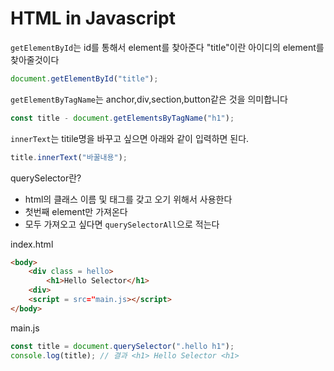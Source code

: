 # HTML in Javascript
`getElementById`는 id를 통해서 element를 찾아준다
"title"이란 아이디의 element를 찾아줄것이다
```js
document.getElementById("title");
```
`getElementByTagName`는 anchor,div,section,button같은 것을 의미합니다
```js
const title - document.getElementsByTagName("h1");
```
`innerText`는 titile명을 바꾸고 싶으면 아래와 같이 입력하면 된다.
```js
title.innerText("바꿀내용");
```
querySelector란?
+ html의 클래스 이름 및 태그를 갖고 오기 위해서 사용한다
+ 첫번째 element만 가져온다
+ 모두 가져오고 싶다면 `querySelectorAll`으로 적는다

index.html
```html
<body>
    <div class = hello>
        <h1>Hello Selector</h1>
    <div>
    <script = src="main.js></script>
</body>
```
main.js
```js
const title = document.querySelector(".hello h1"); 
console.log(title); // 결과 <h1> Hello Selector <h1>
```